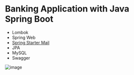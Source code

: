 # Banking Application with Java Spring Boot
  - Lombok
  - Spring Web
  - [Spring Starter Mail](https://mvnrepository.com/artifact/org.springframework.boot/spring-boot-starter-mail)
  - JPA
  - MySQL
  - Swagger

![image](https://github.com/user-attachments/assets/88dd4b2a-aa94-4949-8bb6-56fa667277e2)
